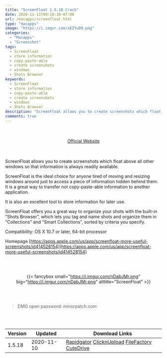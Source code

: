 ```yaml
---
title: "ScreenFloat 1.5.18 Crack"
date: 2020-11-11T00:10:10-07:00
url: /macapps/screenfloat.html
type: "macapps"
image: "https://i.imgur.com/xEZYuD9.png"
categories:
  - "Macapps"
  - "Screenshot"
tags:
  - ScreenFloat
  - store information
  - copy-paste-able
  - create screenshots
  - windows
  - Shots Browser
keywords:
  - ScreenFloat
  - store information
  - copy-paste-able
  - create screenshots
  - windows
  - Shots Browser
description: "ScreenFloat allows you to create screenshots which float above all other windows so that information is always readily available."
comments: true
---
```


<br/>
<br/>
<center>
<a href="https://apps.apple.com/us/app/screenfloat-more-useful-screenshots/id414528154" target="blank"><div class="border border-blue-500 rounded-lg transition duration-500 
    ease-in-out w-48 text-lg text-blue-500 text-center hover:bg-blue-500 hover:text-white">
  Official Website 
</div></a>
</center>
<br/>
<br/>

ScreenFloat allows you to create screenshots which float above all other windows so that information is always readily available.

ScreenFloat is the ideal choice for anyone tired of moving and resizing windows around just to access a piece of information hidden behind them.
It is a great way to transfer not copy-paste-able information to another application.

It is also an excellent tool to store information for later use.

ScreenFloat offers you a great way to organize your shots with the built-in “Shots Browser”, which lets you tag and name shots and organize them in “Collections” and “Smart Collections”, sorted by criteria you specify.

Compatibility: OS X 10.7 or later, 64-bit processor

Homepage [https://apps.apple.com/us/app/screenfloat-more-useful-screenshots/id414528154](https://apps.apple.com/us/app/screenfloat-more-useful-screenshots/id414528154)

<script async src="https://pagead2.googlesyndication.com/pagead/js/adsbygoogle.js"></script>
<ins class="adsbygoogle"
     style="display:block; text-align:center;"
     data-ad-layout="in-article"
     data-ad-format="fluid"
     data-ad-client="ca-pub-8746275014476192"
     data-ad-slot="5144997159"></ins>
<script>
     (adsbygoogle = window.adsbygoogle || []).push({});
</script>
<br/>
<br/>


<center>

{{< fancybox small="https://i.imgur.com/nDabJMr.png" big="https://i.imgur.com/nDabJMr.png" alttitle="ScreenFloat" >}}

</center>

<br/>
<br/>


> DMG open password: minorpatch.com

<br/>
<br/>
<div id="history_version" class="history_version">

| Version | Updated | Download Links |
| ---- | ---- | ---- |
| 1.5.18 | 2020-11-10 | [Rapidgator](https://ouo.io/mYiwart)   [ClicknUpload](https://ouo.io/zePwzU)   [FileFactory](https://ouo.io/0eeeBj)   [CuteDrive](https://ouo.io/9z7KcL) |

</div>
